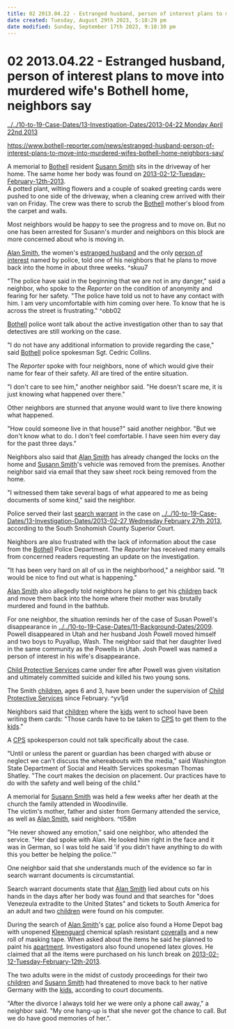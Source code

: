 ```yaml
---
title: 02 2013.04.22 - Estranged husband, person of interest plans to move into murdered wife’s Bothell home, neighbors say
date created: Tuesday, August 29th 2023, 5:18:29 pm
date modified: Sunday, September 17th 2023, 9:18:30 pm
---
```


# 02 2013.04.22 - Estranged husband, person of interest plans to move into murdered wife's Bothell home, neighbors say

[../../10-to-19-Case-Dates/13-Investigation-Dates/2013-04-22 Monday April 22nd 2013](./2013-04-22%20Monday%20April%2022nd%202013.md#)

<https://www.bothell-reporter.com/news/estranged-husband-person-of-interest-plans-to-move-into-murdered-wifes-bothell-home-neighbors-say/>

A memorial to [Bothell](./04%20Bothell.md#) resident [Susann Smith](./01%20Susann%20Smith.md#) sits in the driveway of her home. The same home her body was found on [2013-02-12-Tuesday-February-12th-2013](./2013-02-12%20Tuesday%20February%2012th%202013.md#).  
A potted plant, wilting flowers and a couple of soaked greeting cards were pushed to one side of the driveway, when a cleaning crew arrived with their van on Friday. The crew was there to scrub the [Bothell](./04%20Bothell.md#.md#) mother's blood from the carpet and walls.

Most neighbors would be happy to see the progress and to move on. But no one has been arrested for Susann's murder and neighbors on this block are more concerned about who is moving in.

[Alan Smith](./01%20Alan%20Smith.md#), the women's [estranged husband](http://www.bothell-reporter.com/news/193629971.html "estranged husband") and the only [person of interest](http://www.bothell-reporter.com/news/192594241.html "person of interest") named by police, told one of his neighbors that he plans to move back into the home in about three weeks. ^skuu7

"The police have said in the beginning that we are not in any danger," said a neighbor, who spoke to the _Reporter_ on the condition of anonymity and fearing for her safety. "The police have told us not to have any contact with him. I am very uncomfortable with him coming over here. To know that he is across the street is frustrating." ^obb02

[Bothell](./04%20Bothell.md#.md#.md#) police wont talk about the active investigation other than to say that detectives are still working on the case.

"I do not have any additional information to provide regarding the case," said [Bothell](./04%20Bothell.md#.md#.md#.md#) police spokesman Sgt. Cedric Collins.

The _Reporter_ spoke with four neighbors, none of which would give their name for fear of their safety. All are tired of the entire situation.

"I don't care to see him," another neighbor said. "He doesn't scare me, it is just knowing what happened over there."

Other neighbors are stunned that anyone would want to live there knowing what happened.

"How could someone live in that house?" said another neighbor. "But we don't know what to do. I don't feel comfortable. I have seen him every day for the past three days."

Neighbors also said that [Alan Smith](./01%20Alan%20Smith.md#.md#) has already changed the locks on the home and [Susann Smith](./01%20Susann%20Smith.md#.md#)'s vehicle was removed from the premises. Another neighbor said via email that they saw sheet rock being removed from the home.

"I witnessed them take several bags of what appeared to me as being documents of some kind," said the neighbor.

Police served their last [search warrant](http://www.bothell-reporter.com/news/194405941.html "search warrant") in the case on [../../10-to-19-Case-Dates/13-Investigation-Dates/2013-02-27 Wednesday February 27th 2013](./2013-02-27%20Wednesday%20February%2027th%202013.md#), according to the South Snohomish County Superior Court.

Neighbors are also frustrated with the lack of information about the case from the [Bothell](./04%20Bothell.md#.md#.md#.md#.md#) Police Department. The _Reporter_ has received many emails from concerned readers requesting an update on the investigation.

"It has been very hard on all of us in the neighborhood," a neighbor said. "It would be nice to find out what is happening."

[Alan Smith](./01%20Alan%20Smith.md#.md#.md#) also allegedly told neighbors he plans to get his [children](./07%20Children.md#) back and move them back into the home where their mother was brutally murdered and found in the bathtub.

For one neighbor, the situation reminds her of the case of Susan Powell's disappearance in [../../10-to-19-Case-Dates/11-Background-Dates/2009](./2009.md#). Powell disappeared in Utah and her husband Josh Powell moved himself and two boys to Puyallup, Wash. The neighbor said that her daughter lived in the same community as the Powells in Utah. Josh Powell was named a person of interest in his wife's disappearance.

[Child Protective Services](./08%20CPS.md#) came under fire after Powell was given visitation and ultimately committed suicide and killed his two young sons.

The Smith [children](./07%20Children.md#.md#), ages 6 and 3, have been under the supervision of [Child Protective Services](./08%20CPS.md#.md#) since February. ^yv1jd

Neighbors said that [children](./07%20Children.md#.md#) where the [kids](./07%20Children.md#) went to school have been writing them cards: "Those cards have to be taken to [CPS](./08%20CPS.md#.md#.md#) to get them to the [kids](./07%20Children.md#.md#.md#)."

A [CPS](./08%20CPS.md#.md#.md#.md#) spokesperson could not talk specifically about the case.

"Until or unless the parent or guardian has been charged with abuse or neglect we can't discuss the whereabouts with the media," said Washington State Department of Social and Health Services spokesman Thomas Shatley. "The court makes the decision on placement. Our practices have to do with the safety and well being of the child."

A memorial for [Susann Smith](./01%20Susann%20Smith.md#.md#.md#) was held a few weeks after her death at the church the family attended in Woodinville.  
The victim's mother, father and sister from Germany attended the service, as well as [Alan Smith](./01%20Alan%20Smith.md#.md#.md#.md#), said neighbors. ^tl58m

"He never showed any emotion," said one neighbor, who attended the service. "Her dad spoke with Alan. He looked him right in the face and it was in German, so I was told he said 'if you didn't have anything to do with this you better be helping the police.'"

One neighbor said that she understands much of the evidence so far in search warrant documents is circumstantial.

Search warrant documents state that [Alan Smith](./01%20Alan%20Smith.md#.md#.md#.md#.md#) lied about cuts on his hands in the days after her body was found and that searches for "does Venezeula extradite to the United States" and tickets to South America for an adult and two [children](./07%20Children.md#.md#.md#.md#) were found on his computer.

During the search of [Alan Smith](./01%20Alan%20Smith.md#.md#.md#.md#.md#.md#)'s [car](./04%20Car.md#), police also found a Home Depot bag with unopened [Kleenguard](./02%20Kleenguard.md#) chemical splash resistant [coveralls](./02%20Kleenguard.md#) and a new roll of masking tape. When asked about the items he said he planned to paint his [apartment](./05%20Apartment.md#). Investigators also found unopened latex gloves. He claimed that all the items were purchased on his lunch break on [2013-02-12-Tuesday-February-12th-2013](./2013-02-12%20Tuesday%20February%2012th%202013.md#.md#).

The two adults were in the midst of custody proceedings for their two [children](./07%20Children.md#) and [Susann Smith](./01%20Susann%20Smith.md#.md#.md#.md#) had threatened to move back to her native Germany with the [kids](./07%20Children.md#.md#.md#.md#.md#), according to court documents.

"After the divorce I always told her we were only a phone call away," a neighbor said. "My one hang-up is that she never got the chance to call. But we do have good memories of her.".
